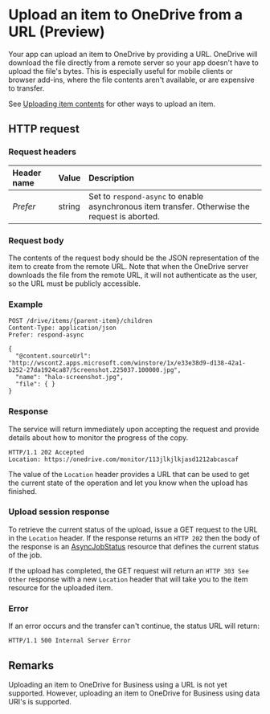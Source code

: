 # Upload an item to OneDrive from a URL (Preview)

Your app can upload an item to OneDrive by providing a URL. OneDrive will
download the file directly from a remote server so your app doesn't have to
upload the file's bytes. This is especially useful for mobile clients or browser
add-ins, where the file contents aren't available, or are expensive to transfer.

See [Uploading item contents](upload.md) for other ways to upload an item.

## HTTP request

### Request headers
| Header name | Value  | Description                                                                                    |
|:------------|:-------|:-----------------------------------------------------------------------------------------------|
| _Prefer_    | string | Set to `respond-async` to enable asynchronous item transfer. Otherwise the request is aborted. |

### Request body
The contents of the request body should be the JSON representation of the item
to create from the remote URL. Note that when the OneDrive server downloads the file
from the remote URL, it will not authenticate as the user, so the URL must be
publicly accessible.

### Example

<!-- { "blockType": "request", "name": "upload-from-url" } -->
```
POST /drive/items/{parent-item}/children
Content-Type: application/json
Prefer: respond-async

{
  "@content.sourceUrl": "http://wscont2.apps.microsoft.com/winstore/1x/e33e38d9-d138-42a1-b252-27da1924ca87/Screenshot.225037.100000.jpg",
  "name": "halo-screenshot.jpg",
  "file": { }
}
```

### Response

The service will return immediately upon accepting the request and provide
details about how to monitor the progress of the copy.

<!-- { "blockType": "response" } -->
```http
HTTP/1.1 202 Accepted
Location: https://onedrive.com/monitor/113jlkjlkjasd1212abcascaf
```

The value of the `Location` header provides a URL that can be used to get
the current state of the operation and let you know when the upload has finished.

### Upload session response
To retrieve the current status of the upload, issue a GET request to the URL
in the `Location` header. If the response returns an `HTTP 202` then the
body of the response is an [AsyncJobStatus](../resources/asyncJobStatus.md)
resource that defines the current status of the job.

If the upload has completed, the GET request will return an `HTTP 303 See Other`
response with a new `Location` header that will take you to the item resource for
the uploaded item.


### Error
If an error occurs and the transfer can't continue, the status URL will return:

```http
HTTP/1.1 500 Internal Server Error
```

## Remarks

Uploading an item to OneDrive for Business using a URL is not yet supported. However, uploading an item to OneDrive for Business using data URI's is supported.

[item-resource]: ../resources/item.md

<!-- {
  "type": "#page.annotation",
  "description": "Upload a file to OneDrive from a URL",
  "keywords": "upload, upload from url",
  "section": "documentation"
} -->

